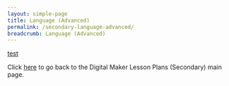 ```yaml
---
layout: simple-page
title: Language (Advanced)
permalink: /secondary-language-advanced/
breadcrumb: Language (Advanced)
---
```


[test](/placeholder-secondary-language-advanced/)

Click [here](/in-schools/digital-maker/lesson-ideas-secondary/) to go back to the Digital Maker Lesson Plans (Secondary) main page.
